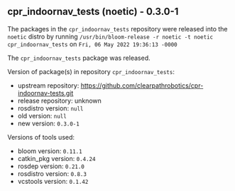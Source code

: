## cpr_indoornav_tests (noetic) - 0.3.0-1

The packages in the `cpr_indoornav_tests` repository were released into the `noetic` distro by running `/usr/bin/bloom-release -r noetic -t noetic cpr_indoornav_tests` on `Fri, 06 May 2022 19:36:13 -0000`

The `cpr_indoornav_tests` package was released.

Version of package(s) in repository `cpr_indoornav_tests`:

- upstream repository: https://github.com/clearpathrobotics/cpr-indoornav-tests.git
- release repository: unknown
- rosdistro version: `null`
- old version: `null`
- new version: `0.3.0-1`

Versions of tools used:

- bloom version: `0.11.1`
- catkin_pkg version: `0.4.24`
- rosdep version: `0.21.0`
- rosdistro version: `0.8.3`
- vcstools version: `0.1.42`


